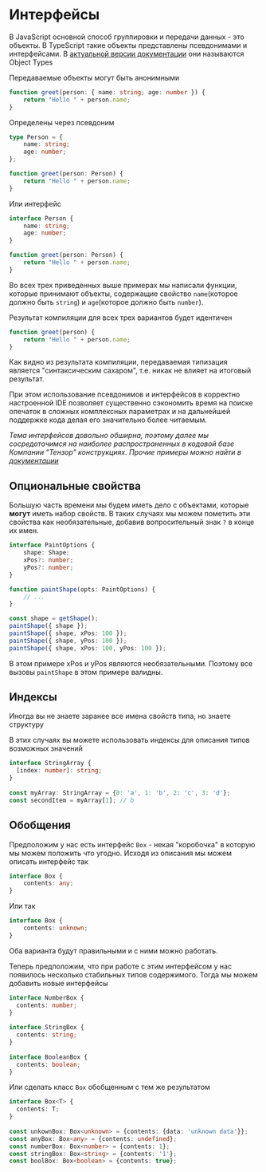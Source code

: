 # Интерфейсы

В JavaScript основной способ группировки и передачи данных - это объекты. В TypeScript такие объекты представлены псевдонимами и интерфейсами. В [актуальной версии документации](https://www.typescriptlang.org/docs/handbook/2/objects.html) они называются Object Types 

Передаваемые объекты могут быть анонимными
```TypeScript
function greet(person: { name: string; age: number }) {
    return "Hello " + person.name;
}
```

Определены через псевдоним
```TypeScript
type Person = {
    name: string;
    age: number;
};

function greet(person: Person) {
    return "Hello " + person.name;
}
```

Или интерфейс
```TypeScript
interface Person {
    name: string;
    age: number;
}

function greet(person: Person) {
    return "Hello " + person.name;
}
```

Во всех трех приведенных выше примерах мы написали функции, которые принимают объекты, содержащие свойство `name`(которое должно быть `string`) и `age`(которое должно быть `number`).

Результат компиляции для всех трех вариантов будет идентичен
```JavaScript
function greet(person) {
    return "Hello " + person.name;
}
```
Как видно из результата компиляции, передаваемая типизация является "синтаксическим сахаром", т.е. никак не влияет на итоговый результат.

При этом использование псевдонимов и интерфейсов в корректно настроенной IDE позволяет существенно сэкономить время на поиске опечаток в сложных комплексных параметрах и на дальнейшей поддержке кода делая его значительно более читаемым.

_Тема интерфейсов довольно обширна, поэтому далее мы сосредоточимся на наиболее распространенных в кодовой базе Компании "Тензор" конструкциях. Прочие примеры можно найти в [документации](https://www.typescriptlang.org/docs/handbook/2/objects.html)_

## Опциональные свойства
Большую часть времени мы будем иметь дело с объектами, которые **могут** иметь набор свойств. В таких случаях мы можем пометить эти свойства как необязательные, добавив вопросительный знак `?` в конце их имен.
```TypeScript
interface PaintOptions {
    shape: Shape;
    xPos?: number;
    yPos?: number;
}

function paintShape(opts: PaintOptions) {
    // ...
}

const shape = getShape();
paintShape({ shape });
paintShape({ shape, xPos: 100 });
paintShape({ shape, yPos: 100 });
paintShape({ shape, xPos: 100, yPos: 100 });
```
В этом примере xPos и yPos являются необязательными. Поэтому все вызовы `paintShape` в этом примере валидны.

## Индексы

Иногда вы не знаете заранее все имена свойств типа, но знаете структуру

В этих случаях вы можете использовать индексы для описания типов возможных значений
```TypeScript
interface StringArray {
  [index: number]: string;
}
 
const myArray: StringArray = {0: 'a', 1: 'b', 2: 'c', 3: 'd'};
const secondItem = myArray[1]; // b
```

## Обобщения

Предположим у нас есть интерфейс `Box` - некая "коробочка" в которую мы можем положить что угодно.
Исходя из описания мы можем описать интерфейс так
```TypeScript
interface Box {
    contents: any;
}
```
Или так
```TypeScript
interface Box {
    contents: unknown;
}
```
Оба варианта будут правильными и с ними можно работать.

Теперь предположим, что при работе с этим интерфейсом у нас появилось несколько стабильных типов содержимого.
Тогда мы можем добавить новые интерфейсы
```TypeScript
interface NumberBox {
  contents: number;
}
 
interface StringBox {
  contents: string;
}
 
interface BooleanBox {
  contents: boolean;
}
```

Или сделать класс `Box` обобщенным с тем же результатом
```TypeScript
interface Box<T> {
  contents: T;
}
 
const unkownBox: Box<unknown> = {contents: {data: 'unknown data'}};
const anyBox: Box<any> = {contents: undefined};
const numberBox: Box<number> = {contents: 1};
const stringBox: Box<string> = {contents: '1'};
const boolBox: Box<boolean> = {contents: true};
```